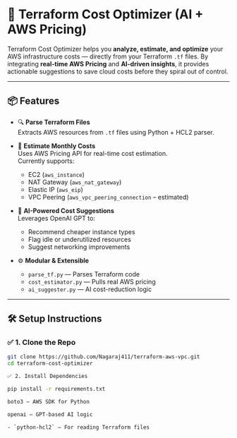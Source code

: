 # 🤖 Terraform Cost Optimizer (AI + AWS Pricing)

Terraform Cost Optimizer helps you **analyze, estimate, and optimize** your AWS infrastructure costs — directly from your Terraform `.tf` files. By integrating **real-time AWS Pricing** and **AI-driven insights**, it provides actionable suggestions to save cloud costs before they spiral out of control.

---

## 📦 Features

- 🔍 **Parse Terraform Files**  
  Extracts AWS resources from `.tf` files using Python + HCL2 parser.

- 💸 **Estimate Monthly Costs**  
  Uses AWS Pricing API for real-time cost estimation.  
  Currently supports:
  - EC2 (`aws_instance`)
  - NAT Gateway (`aws_nat_gateway`)
  - Elastic IP (`aws_eip`)
  - VPC Peering (`aws_vpc_peering_connection` – estimated)

- 🧠 **AI-Powered Cost Suggestions**  
  Leverages OpenAI GPT to:
  - Recommend cheaper instance types
  - Flag idle or underutilized resources
  - Suggest networking improvements

- ⚙️ **Modular & Extensible**
  - `parse_tf.py` — Parses Terraform code
  - `cost_estimator.py` — Pulls real AWS pricing
  - `ai_suggester.py` — AI cost-reduction logic

---

## 🛠 Setup Instructions

### ✅ 1. Clone the Repo

```bash
git clone https://github.com/Nagaraj411/terraform-aws-vpc.git
cd terraform-cost-optimizer

✅ 2. Install Dependencies

pip install -r requirements.txt

boto3 — AWS SDK for Python

openai — GPT-based AI logic

- `python-hcl2` — For reading Terraform files